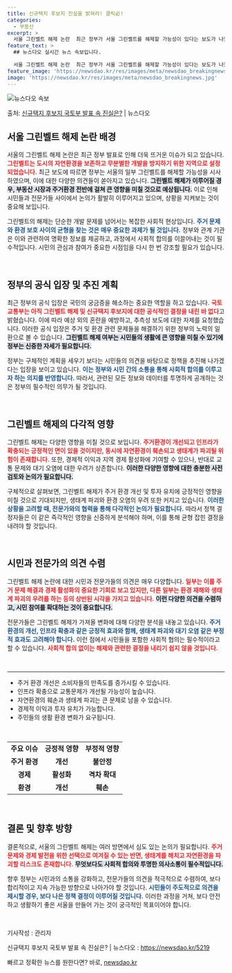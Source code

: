```yaml
---
title: 신규택지 후보지 진실을 밝혀라! 클릭必!
categories:
  - 부동산
excerpt: >
  서울 그린벨트 해제 논란  최근 정부가 서울 그린벨트를 해제할 가능성이 있다는 보도가 나왔습니다. 이에 따라…
feature_text: >
  ## 뉴스다오 실시간 뉴스 속보입니다.

  서울 그린벨트 해제 논란  최근 정부가 서울 그린벨트를 해제할 가능성이 있다는 보도가 나왔습니다. 이에 따라…
feature_image: 'https://newsdao.kr/res/images/meta/newsdao_breakingnews.jpg'
image: 'https://newsdao.kr/res/images/meta/newsdao_breakingnews.jpg'
---
```


![뉴스다오 속보](https://newsdao.kr/res/images/meta/newsdao_breakingnews.jpg)

<p>출처: <a href="https://newsdao.kr/5219" rel="dofollow">신규택지 후보지 국토부 발표 속 진실은?</a> | 뉴스다오</p>

<h2 data-ke-size="size26">서울 그린벨트 해제 논란 배경</h2>
<p data-ke-size="size16">서울의 그린벨트 해제 논란은 최근 정부 발표로 인해 더욱 뜨거운 이슈가 되고 있습니다. <b><span style="color: #ee2323;">그린벨트는 도시의 자연환경을 보존하고 무분별한 개발을 방지하기 위한 지역으로 설정되었습니다.</span></b> 최근 보도에 따르면 정부는 서울의 일부 그린벨트를 해제할 가능성을 시사하였으며, 이에 대한 다양한 의견들이 쏟아지고 있습니다. <b><span style="background-color: #21538527;">그린벨트 해제가 이루어질 경우, 부동산 시장과 주거환경 전반에 걸쳐 큰 영향을 미칠 것으로 예상됩니다.</span></b> 이로 인해 시민들과 전문가들 사이에서 논의가 활발히 이루어지고 있으며, 상황을 지켜보는 것이 중요해 보입니다.</p>

<p data-ke-size="size16">그린벨트의 해제는 단순한 개발 문제를 넘어서는 복잡한 사회적 현상입니다. <b><span style="color: #1a5490;">주거 문제와 환경 보호 사이의 균형을 찾는 것은 매우 중요한 과제가 될 것입니다.</span></b> 정부와 관계 기관은 이와 관련하여 명확한 정보를 제공하고, 과정에서 사회적 합의를 이끌어내는 것이 필수적입니다. 시민의 관심과 참여가 중요한 시점임을 다시 한 번 강조할 필요가 있습니다.</p>

<p data-ke-size="size16">&nbsp;</p>

<h2 data-ke-size="size26">정부의 공식 입장 및 추진 계획</h2>
<p data-ke-size="size16">최근 정부의 공식 입장은 국민의 궁금증을 해소하는 중요한 역할을 하고 있습니다. <b><span style="color: #ee2323;">국토교통부는 아직 그린벨트 해제 및 신규택지 후보지에 대한 공식적인 결정을 내린 바 없다</span></b>고 밝혔습니다. 이에 따라 예상 외의 혼란을 예방하고, 추측성 보도에 대한 자제를 요청했습니다. 이러한 공식 입장은 주거 및 환경 관련 문제들을 해결하기 위한 정부의 노력의 일환으로 볼 수 있습니다. <b><span style="background-color: #21538527;">그린벨트 해제 여부는 시민들의 생활에 큰 영향을 미칠 수 있기에 정부는 신중한 자세가 필요합니다.</span></b></p>

<p data-ke-size="size16">정부는 구체적인 계획을 세우기 보다는 시민들의 의견을 바탕으로 정책을 추진해 나가겠다는 입장을 보이고 있습니다. <b><span style="color: #1a5490;">이는 정부와 시민 간의 소통을 통해 사회적 합의를 이루고자 하는 의지를 반영합니다.</span></b> 따라서, 관련된 모든 정보와 데이터를 투명하게 공개하는 것은 정부의 필수적인 의무가 될 것입니다. </p>

<p data-ke-size="size16">&nbsp;</p>

<h2 data-ke-size="size26">그린벨트 해제의 다각적 영향</h2>
<p data-ke-size="size16">그린벨트 해제는 다양한 영향을 미칠 것으로 보입니다. <b><span style="color: #ee2323;">주거환경이 개선되고 인프라가 확충되는 긍정적인 면이 있을 것이지만, 동시에 자연환경이 훼손되고 생태계가 파괴될 위험이 존재합니다.</span></b> 또한, 경제적 이익과 지역 경제 활성화에 기여할 수 있으나, 반대로 교통 문제와 대기 오염에 대한 우려가 상존합니다. <b><span style="background-color: #21538527;">이러한 다양한 영향에 대한 충분한 사전 검토와 논의가 필요합니다.</span></b></p>

<p data-ke-size="size16">구체적으로 살펴보면, 그린벨트 해제가 주거 환경 개선 및 투자 유치에 긍정적인 영향을 미칠 것으로 기대되지만, 생태계 파괴와 환경 오염의 우려 또한 커지고 있습니다. <b><span style="color: #1a5490;">이러한 상황을 고려할 때, 전문가와의 협력을 통해 다각적인 논의가 필요합니다.</span></b> 따라서 정책 결정자들은 이 같은 즉각적인 영향을 신중하게 분석해야 하며, 이를 통해 균형 잡힌 결정을 내려야 할 것입니다.</p>

<p data-ke-size="size16">&nbsp;</p>

<h2 data-ke-size="size26">시민과 전문가의 의견 수렴</h2>
<p data-ke-size="size16">그린벨트 해제 논란에 대한 시민과 전문가들의 의견은 매우 다양합니다. <b><span style="color: #ee2323;">일부는 이를 주거 문제 해결과 경제 활성화의 중요한 기회로 보고 있지만, 다른 일부는 환경 재해와 생태계 파괴의 우려를 하는 등의 상반된 시각을 가지고 있습니다.</span></b> <b><span style="background-color: #21538527;">이런 다양한 의견을 수렴하고, 시민 참여를 확대하는 것이 중요합니다.</span></b></p>

<p data-ke-size="size16">전문가들은 그린벨트 해제가 가져올 변화에 대해 다양한 분석을 내놓고 있습니다. <b><span style="color: #1a5490;">주거 환경의 개선, 인프라 확충과 같은 긍정적 효과와 함께, 생태계 파괴와 대기 오염 같은 부정적 효과도 고려해야 합니다.</span></b> 이런 점에서 시민들을 포함한 사회적 협의는 필수적이라고 할 수 있습니다. <b><span style="color: #ee2323;">사회적 합의 없이는 해제와 관련한 결정을 내리기 쉽지 않을 것입니다.</span></b></p>

<p data-ke-size="size16">&nbsp;</p>

<hr>

<ul>
    <li>주거 환경 개선은 소비자들의 만족도를 증가시킬 수 있습니다.</li>
    <li>인프라 확충으로 교통문제가 개선될 가능성이 높습니다.</li>
    <li>자연환경의 훼손과 생태계 파괴는 큰 문제로 남을 수 있습니다.</li>
    <li>경제적 이익과 투자 유치가 가능합니다.</li>
    <li>주민들의 생활 환경 변화가 요구됩니다.</li>
</ul>

<p data-ke-size="size16">&nbsp;</p>

<table>
    <tr>
        <td style="text-align: center; height: 17px;"><b>주요 이슈</b></td>
        <td style="text-align: center; height: 17px;"><b>긍정적 영향</b></td>
        <td style="text-align: center; height: 17px;"><b>부정적 영향</b></td>
    </tr>
    <tr>
        <td style="text-align: center; height: 17px;"><b>주거 환경</b></td>
        <td style="text-align: center; height: 17px;"><b>개선</b></td>
        <td style="text-align: center; height: 17px;"><b>불안정</b></td>
    </tr>
    <tr>
        <td style="text-align: center; height: 17px;"><b>경제</b></td>
        <td style="text-align: center; height: 17px;"><b>활성화</b></td>
        <td style="text-align: center; height: 17px;"><b>격차 확대</b></td>
    </tr>
    <tr>
        <td style="text-align: center; height: 17px;"><b>환경</b></td>
        <td style="text-align: center; height: 17px;"><b>개선</b></td>
        <td style="text-align: center; height: 17px;"><b>훼손</b></td>
    </tr>
</table>

<p data-ke-size="size16">&nbsp;</p>

<h2 data-ke-size="size26">결론 및 향후 방향</h2>
<p data-ke-size="size16">결론적으로, 서울의 그린벨트 해제는 여러 방면에서 심도 있는 논의가 필요합니다. <b><span style="color: #ee2323;">주거 문제와 경제 발전을 위한 선택으로 여겨질 수 있는 반면, 생태계를 해치고 자연환경을 파괴할 리스크도 존재합니다.</span></b> <b><span style="background-color: #21538527;">무엇보다도 사회적 합의와 투명한 의사소통이 필수적입니다.</span></b></p>

<p data-ke-size="size16">향후 정부는 시민과의 소통을 강화하고, 전문가들의 의견을 적극적으로 수렴하여, 보다 합리적이고 지속 가능한 방향으로 나아가야 할 것입니다. <b><span style="color: #1a5490;">시민들이 주도적으로 의견을 제시할 경우, 보다 나은 정책 결정이 이루어질 것입니다.</span></b> 이러한 과정을 거쳐, 보다 안전하고 생활하기 좋은 서울을 만들어 가는 것이 궁극적인 목표이어야 합니다.</p>

<p data-ke-size="size16">&nbsp;</p>

<p data-ke-size="size16">기사작성 : 관리자</p>
<p data-ke-size="size16">신규택지 후보지 국토부 발표 속 진실은? | 뉴스다오  : <a href="https://newsdao.kr/5219" target="_blank">https://newsdao.kr/5219</a></p> 

빠르고 정확한 뉴스를 원한다면? 바로, <a href="https://newsdao.kr" rel="dofollow">newsdao.kr</a>



